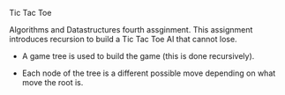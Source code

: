 Tic Tac Toe

Algorithms and Datastructures fourth assginment. This assignment introduces
recursion to build a Tic Tac Toe AI that cannot lose. 

- A game tree is used to build the game (this is done recursively).

- Each node of the tree is a different possible move depending on what move
the root is.